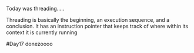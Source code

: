 Today was threading.....

Threading is basically the beginning, an execution sequence, and a conclusion. 
It has an instruction pointer that keeps track of where within its context it is currently running





#Day17 donezoooo
